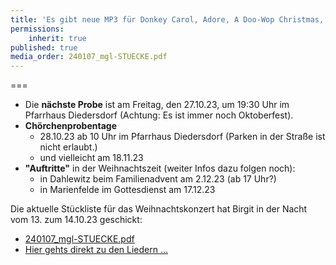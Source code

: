 ```yaml
---
title: 'Es gibt neue MP3 für Donkey Carol, Adore, A Doo-Wop Christmas, Tollite Hostias, Psallite und HUMMS '
permissions:
    inherit: true
published: true
media_order: 240107_mgl-STUECKE.pdf
---
```


===

* Die **nächste Probe** ist am Freitag, den 27.10.23, um 19:30 Uhr im Pfarrhaus Diedersdorf (Achtung: Es ist immer noch Oktoberfest).
* **Chörchenprobentage**
	* 28.10.23 ab 10 Uhr im Pfarrhaus Diedersdorf (Parken in der Straße ist nicht erlaubt.)
	* und vielleicht am 18.11.23 
* **"Auftritte"** in der Weihnachtszeit (weiter Infos dazu folgen noch):
	* in Dahlewitz beim Familienadvent am 2.12.23 (ab 17 Uhr?)
	* in Marienfelde im Gottesdienst am 17.12.23

Die aktuelle Stückliste für das Weihnachtskonzert hat Birgit in der Nacht vom 13. zum 14.10.23 geschickt:
* [240107_mgl-STUECKE.pdf](240107_mgl-STUECKE.pdf) 
* [<i class="fa fa-hand-o-right"></i> Hier gehts direkt zu den Liedern ...](/choerchen-intern/choerchennoten/tag:Weihnachtskonzert%202024/query:Weihnachtskonzert%202024)




